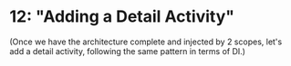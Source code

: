 # 12: "Adding a Detail Activity"

(Once we have the architecture complete and injected by 2 scopes, let's add a detail activity, following the same
pattern in terms of DI.)
